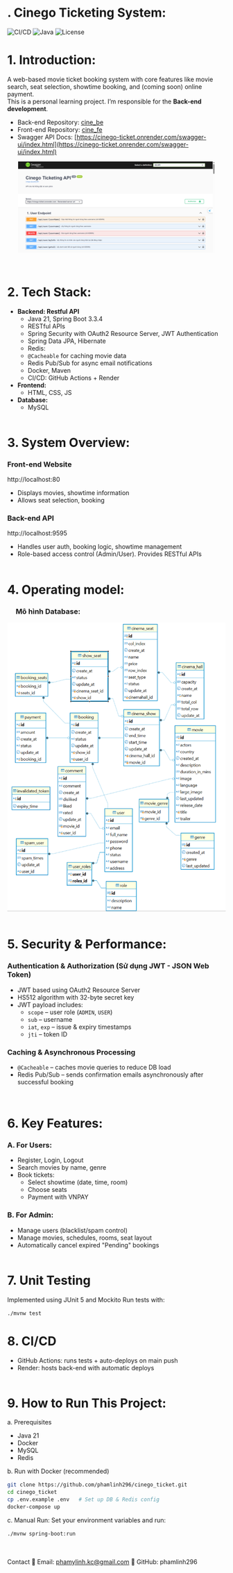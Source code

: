 # **. Cinego Ticketing System:**
![CI/CD](https://github.com/phamlinh296/cinego_ticket/actions/workflows/ci.yml/badge.svg)
![Java](https://img.shields.io/badge/Java-21-blue)
![License](https://img.shields.io/github/license/phamlinh296/cinego_ticket)
# **1. Introduction:**
A web-based movie ticket booking system with core features like movie search, seat selection, showtime booking, and (coming soon) online payment.  
This is a personal learning project. I’m responsible for the **Back-end development**.
- Back-end Repository: [cine_be](https://github.com/phamlinh296/cinego_ticket/tree/main/cine_be)  
- Front-end Repository: [cine_fe](https://github.com/phamlinh296/cinego_ticket/tree/main/cine_fe/fe-src)
- Swagger API Docs: [https://cinego-ticket.onrender.com/swagger-ui/index.html](https://cinego-ticket.onrender.com/swagger-ui/index.html)

<p align="center">
  <img src="images/swagger-demo.png" alt="Swagger UI" width="90%">
</p>
<br/>

# **2. Tech Stack:**
- **Backend: Restful API**
	- Java 21, Spring Boot 3.3.4
	- RESTful APIs
	- Spring Security with OAuth2 Resource Server, JWT Authentication
	- Spring Data JPA, Hibernate
	- Redis:
	- `@Cacheable` for caching movie data
	- Redis Pub/Sub for async email notifications
	- Docker, Maven
	- CI/CD: GitHub Actions + Render
- **Frontend:**
	- HTML, CSS, JS
- **Database:**
	- MySQL
<br/><br/>

# **3. System Overview:**
### Front-end Website
http://localhost:80
- Displays movies, showtime information
- Allows seat selection, booking
### Back-end API
http://localhost:9595
- Handles user auth, booking logic, showtime management
- Role-based access control (Admin/User). Provides RESTful APIs
<br/><br/>

# **4. Operating model:**
### &nbsp;&nbsp;&nbsp;&nbsp;&nbsp;**Mô hình Database:**
<div align='center'>
	<img src='images/cine_database.png' />
</div>
<br/>

# **5. Security & Performance:**
### Authentication & Authorization (Sử dụng JWT - JSON Web Token)
- JWT based using OAuth2 Resource Server
- HS512 algorithm with 32-byte secret key
- JWT payload includes:
  - `scope` – user role (`ADMIN`, `USER`)
  - `sub` – username
  - `iat`, `exp` – issue & expiry timestamps
  - `jti` – token ID
### Caching & Asynchronous Processing
- `@Cacheable` – caches movie queries to reduce DB load
- Redis Pub/Sub – sends confirmation emails asynchronously after successful booking
<br/>

# **6. Key Features:**
### **A. For Users:**
- Register, Login, Logout
- Search movies by name, genre
- Book tickets:
  - Select showtime (date, time, room)
  - Choose seats
  - Payment with VNPAY

### **B. For Admin:**
- Manage users (blacklist/spam control)
- Manage movies, schedules, rooms, seat layout
- Automatically cancel expired "Pending" bookings
<br/><br/>

# **7. Unit Testing**
Implemented using JUnit 5 and Mockito
Run tests with:
```bash
./mvnw test
```

# **8. CI/CD**
- GitHub Actions: runs tests + auto-deploys on main push
- Render: hosts back-end with automatic deploys
<br/><br/>

# **9. How to Run This Project:**
a. Prerequisites
- Java 21
- Docker
- MySQL
- Redis

b. Run with Docker (recommended)
```bash
git clone https://github.com/phamlinh296/cinego_ticket.git
cd cinego_ticket
cp .env.example .env   # Set up DB & Redis config
docker-compose up
```
c. Manual Run:
Set your environment variables and run:
```bash
./mvnw spring-boot:run
```
<br/><br/>
Contact
📧 Email: phamylinh.kc@gmail.com
🐙 GitHub: phamlinh296


